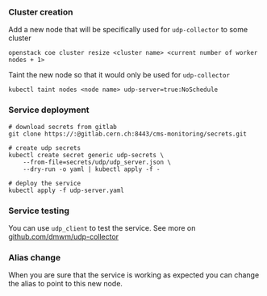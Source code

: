 ### Cluster creation
Add a new node that will be specifically used for `udp-collector` to some cluster
```
openstack coe cluster resize <cluster name> <current number of worker nodes + 1>
```

Taint the new node so that it would only be used for `udp-collector`
```
kubectl taint nodes <node name> udp-server=true:NoSchedule
```

### Service deployment
```
# download secrets from gitlab
git clone https://:@gitlab.cern.ch:8443/cms-monitoring/secrets.git

# create udp secrets
kubectl create secret generic udp-secrets \
    --from-file=secrets/udp/udp_server.json \
    --dry-run -o yaml | kubectl apply -f -

# deploy the service
kubectl apply -f udp-server.yaml
```

### Service testing
You can use `udp_client` to test the service. See more on [github.com/dmwm/udp-collector](https://github.com/dmwm/udp-collector/blob/master/README.md)

### Alias change
When you are sure that the service is working as expected you can change the alias to point to this new node.